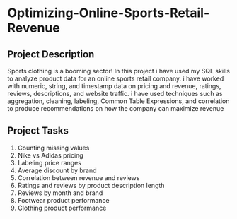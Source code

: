 # Optimizing-Online-Sports-Retail-Revenue

## Project Description
Sports clothing is a booming sector!
In this project i have used my SQL skills to analyze product data for an online sports retail company.
i have worked with numeric, string, and timestamp data on pricing and revenue, ratings, reviews, descriptions, and website traffic.
i have used techniques such as aggregation, cleaning, labeling, Common Table Expressions, and correlation to produce recommendations 
on how the company can maximize revenue

## Project Tasks
1. Counting missing values
2. Nike vs Adidas pricing
3. Labeling price ranges
4. Average discount by brand
5. Correlation between revenue and reviews
6. Ratings and reviews by product description length
7. Reviews by month and brand
8. Footwear product performance
9. Clothing product performance
